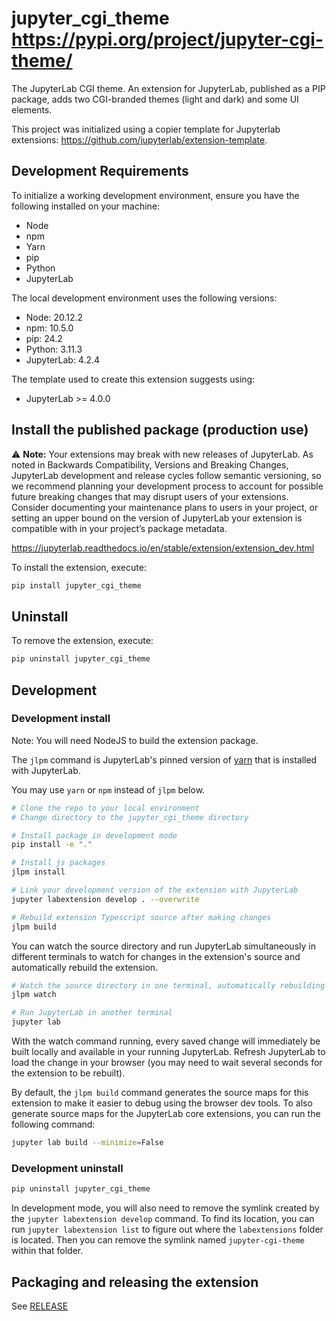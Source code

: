 # jupyter_cgi_theme <https://pypi.org/project/jupyter-cgi-theme/>

The JupyterLab CGI theme.
An extension for JupyterLab, published as a PIP package, adds two CGI-branded themes (light and dark) and some UI elements.

This project was initialized using a copier template for Jupyterlab extensions: <https://github.com/jupyterlab/extension-template>.

## Development Requirements

To initialize a working development environment, ensure you have the following installed on your machine:

- Node
- npm
- Yarn
- pip
- Python
- JupyterLab

The local development environment uses the following versions:

- Node: 20.12.2
- npm: 10.5.0
- pip: 24.2
- Python: 3.11.3
- JupyterLab: 4.2.4

The template used to create this extension suggests using:

- JupyterLab >= 4.0.0

## Install the published package (production use)

⚠️ **Note:** Your extensions may break with new releases of JupyterLab. As noted in Backwards Compatibility, Versions and Breaking Changes, JupyterLab development and release cycles follow semantic versioning, so we recommend planning your development process to account for possible future breaking changes that may disrupt users of your extensions. Consider documenting your maintenance plans to users in your project, or setting an upper bound on the version of JupyterLab your extension is compatible with in your project’s package metadata.

<https://jupyterlab.readthedocs.io/en/stable/extension/extension_dev.html>

To install the extension, execute:

```bash
pip install jupyter_cgi_theme
```

## Uninstall

To remove the extension, execute:

```bash
pip uninstall jupyter_cgi_theme
```

## Development

### Development install

Note: You will need NodeJS to build the extension package.

The `jlpm` command is JupyterLab's pinned version of [yarn](https://yarnpkg.com/) that is installed with JupyterLab.

You may use `yarn` or `npm` instead of `jlpm` below.

```bash
# Clone the repo to your local environment
# Change directory to the jupyter_cgi_theme directory

# Install package in development mode
pip install -e "."

# Install js packages
jlpm install

# Link your development version of the extension with JupyterLab
jupyter labextension develop . --overwrite

# Rebuild extension Typescript source after making changes
jlpm build
```

You can watch the source directory and run JupyterLab simultaneously in different terminals to watch for changes in the extension's source and automatically rebuild the extension.

```bash
# Watch the source directory in one terminal, automatically rebuilding when needed
jlpm watch

# Run JupyterLab in another terminal
jupyter lab
```

With the watch command running, every saved change will immediately be built locally and available in your running JupyterLab. Refresh JupyterLab to load the change in your browser (you may need to wait several seconds for the extension to be rebuilt).

By default, the `jlpm build` command generates the source maps for this extension to make it easier to debug using the browser dev tools. To also generate source maps for the JupyterLab core extensions, you can run the following command:

```bash
jupyter lab build --minimize=False
```

### Development uninstall

```bash
pip uninstall jupyter_cgi_theme
```

In development mode, you will also need to remove the symlink created by the `jupyter labextension develop` command. To find its location, you can run `jupyter labextension list` to figure out where the `labextensions` folder is located. Then you can remove the symlink named `jupyter-cgi-theme` within that folder.

## Packaging and releasing the extension

See [RELEASE](RELEASE.md)
